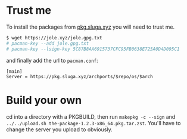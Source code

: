 # Trust me
To install the packages from [pkg.sluga.xyz](https://pkg.sluga.xyz/) you will need to trust me.

```sh
$ wget https://jole.xyz/jole.gpg.txt
# pacman-key --add jole.gpg.txt
# pacman-key --lsign-key 5C87B8AA6915737CFC95FB0638E725A0D4D095C1
```

and finally add the url to `pacman.conf`:
```
[main]
Server = https://pkg.sluga.xyz/archports/$repo/os/$arch
```

# Build your own
cd into a directory with a PKGBUILD, then run `makepkg -c --sign` and `../../upload.sh the-package-1.2.3-x86_64.pkg.tar.zst`. You'll have to change the server you upload to obviously.

